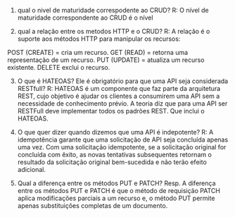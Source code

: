 1) qual o nivel de maturidade correspodente ao CRUD?
R: O nível de maturidade correspondente ao CRUD é o nível 
		
2) qual a relação entre os metodos HTTP e o CRUD?
R: A relação é o suporte aos métodos HTTP para manipular os recursos:

POST (CREATE) = cria um recurso.
GET (READ) = retorna uma representação de um recurso.
PUT (UPDATE) = atualiza um recurso existente.
DELETE exclui o recurso.
		

3) O que é HATEOAS? Ele é obrigatório para que uma API seja considerada RESTfull?
R: HATEOAS é um componente que faz parte da arquitetura REST, cujo objetivo é ajudar os clientes a consumirem uma API sem a necessidade de conhecimento prévio. A teoria diz que para uma API ser RESTFull deve implementar todos os padrões REST. Que inclui o HATEOAS.


4) O que quer dizer quando dizemos que uma API é indepotente?
R: A idempotência garante que uma solicitação de API seja concluída apenas uma vez. Com uma solicitação idempotente, se a solicitação original for concluída com êxito, as novas tentativas subsequentes retornam o resultado da solicitação original bem-sucedida e não terão efeito adicional.
		

5) Qual a diferença entre os métodos PUT e PATCH?
Resp.  A diferença entre os métodos PUT e PATCH é que o método de requisição PATCH aplica modificações parciais a um recurso e, o método PUT permite apenas substituições completas de um documento.